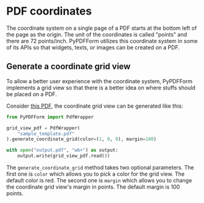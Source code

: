 # PDF coordinates

The coordinate system on a single page of a PDF starts at the bottom left of the page as the origin. The unit of 
the coordinates is called "points" and there are 72 points/inch.  PyPDFForm utilizes this coordinate system in 
some of its APIs so that widgets, texts, or images can be created on a PDF.

## Generate a coordinate grid view

To allow a better user experience with the coordinate system, PyPDFForm implements a grid view so that there is a 
better idea on where stuffs should be placed on a PDF.

Consider [this PDF](https://github.com/chinapandaman/PyPDFForm/raw/master/pdf_samples/sample_template.pdf), the 
coordinate grid view can be generated like this:

```python
from PyPDFForm import PdfWrapper

grid_view_pdf = PdfWrapper(
    "sample_template.pdf"
).generate_coordinate_grid(color=(1, 0, 0), margin=100)

with open("output.pdf", "wb+") as output:
    output.write(grid_view_pdf.read())
```

The `generate_coordinate_grid` method takes two optional parameters. The first one is `color` which allows you to pick 
a color for the grid view. The default color is red. The second one is `margin` which allows you to change the 
coordinate grid view's margin in points. The default margin is 100 points.
